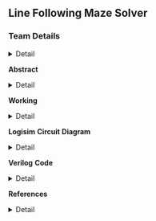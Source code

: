 <h2>Line Following Maze Solver</h2>

<h3>Team Details</h3>
<details>
<summary>Detail</summary>
           
Semester : 3rd Sem B.Tech CSE

Section: S1

Member-1: D Jubitha Sri, 221CS120, daravathjubithasri.221cs120@nitk.edu.in

Member-2: G Teja Sri, 221CS123, tejasrigarapati.221cs123@nitk.edu.in

Member-3: S Vineela, 221CS155, sivvalavineela.221cs155@nitk.edu.in
</details>


**Abstract**
<details>
           <summary>
                      Detail
           </summary>
                This Line-following Maze Solver project will delve into a line-following robot's design, construction, and programming, emphasizing the key components and algorithms required for successful maze navigation.The robot system configuration consists of input, controller, and output devices.
         In a line maze-solving robot, input devices are line sensors, and output ones are DC motors with drivers. The line sensors are a crucial part of the project, making the robot move steadily in the middle position of black lines without any lag. It must make real-time decisions about its movement based on the line's position, adjusting its speed and direction. The concept behind this project is inspired by various real-world applications, such as automated warehouse robots, self-driving cars, and industrial automation systems, which rely on similar principles of path following and obstacle avoidance.It provides a platform for experimenting with robotics and sensor integration for future applications. Line-following robots are often used in educational settings to teach students about robotics, programming, and automation concepts. It offers an affordable and accessible way to prototype autonomous systems, making it valuable for research and development in various industries.
          Line-following robots are designed to follow lines accurately, making them suitable for applications where precise path following is crucial, such as manufacturing, logistics, etc. These robots can adapt to various line configurations, making them versatile for different maze designs or path-following tasks.
</details>


**Working**
<details>
           <summary>
                      Detail
           </summary>
           LSRB Algorithm:

This LSRB algorithm can be simplified into these simple conditions:

•	If you can turn left then go ahead and turn left,

•	else if you can continue driving straight then drive straight,

•	else if you can turn right then turn right.

•	If you are at a dead end then turn around.

The expunction of LSRB is shown below:

L- Left

R- Right

S- Straight

B- Turning around (Back).	

The robot has to make these decisions when at an intersection. An intersection is any point on the maze where you can turn. If the robot comes across an opportunity to turn and does not turn then this is considered going straight. Each move was taken at an intersection or when turning around has to be stored.




FLOWCHART

![FLOWCHART](https://github.com/Arnella16/LINE-FOLLOWING-MAZE-SOLVER/assets/148844350/49148b35-f658-445c-b439-5b1714f0fe40)



FUNCTIONAL TABLE

<img width="422" alt="FUNCTIONAL TABLE" src="https://github.com/Arnella16/LINE-FOLLOWING-MAZE-SOLVER/assets/148844350/09227af1-42ae-41d6-971d-b477c2caf29e">
</details>


**Logisim** **Circuit** **Diagram**
<details>
           <summary>
                      Detail
           </summary>
           PRE-DEFINED PATH (MAIN)

![PRE-DEFINED PATH](https://github.com/Arnella16/LINE-FOLLOWING-MAZE-SOLVER/assets/148844350/851ca450-c542-4ac0-b01a-56fdfb0bf5a7)

SENSOR SYSTEM AND MOTORS

![SENSOR SYSTEM AND MOTORS](https://github.com/Arnella16/LINE-FOLLOWING-MAZE-SOLVER/assets/148844350/2d15c653-107a-45cc-ae87-545df739953e)

DRIVER SYSTEM(sensors)

![DRIVER SYSTEM(SENSORS)](https://github.com/Arnella16/LINE-FOLLOWING-MAZE-SOLVER/assets/148844350/8d49b15b-c984-4f4b-a9ec-f6a0f0bbf926)

DRIVER SYSTEM(motors)

![DRIVER SYSTEM(MOTORS)](https://github.com/Arnella16/LINE-FOLLOWING-MAZE-SOLVER/assets/148844350/5ee152d8-da38-41dc-8793-4c2a4f231aa6)

PATH GENERATOR

![PATH GENERATOR](https://github.com/Arnella16/LINE-FOLLOWING-MAZE-SOLVER/assets/148844350/4b6a228e-0881-4dd6-8145-f8df913387db)

PATH

![PATH](https://github.com/Arnella16/LINE-FOLLOWING-MAZE-SOLVER/assets/148844350/d8c47f04-78ea-4763-b33e-0d58b04c6116)
</details>


**Verilog** **Code**
<details>
           <summary>
                      Detail
           </summary>
           
/* Line following Maze Solver using LSRB Algorithm
L-left, S-straight, R-right, B-back(turn around)

Robot follows the above given priority if a junction is detected*/

module linefollower(LSRB ,s ,straight ,stop ,left ,right ,turn_around ,left_motor_forward ,left_motor_backward ,left_motor_right ,left_motor_left ,right_motor_forward ,right_motor_backward ,right_motor_right ,right_motor_left);

input [0:3] LSRB; // Next move input

output [0:4] s; // 5-Sensors

output straight; // Move forward

output stop; // Stop

output left; // Turn left

output right; // Turn right

output turn_around; // Turn around

output reg left_motor_forward,left_motor_backward,left_motor_right,left_motor_left; // Specifies the direction of left motor

output reg right_motor_forward,right_motor_backward,right_motor_right,right_motor_left; // Specifies the direction of right motor


//data flow modelling

assign s[0]=(~LSRB[0]&LSRB[1])|(~LSRB[0]&~LSRB[2]&~LSRB[3]);

assign s[1]=(~LSRB[0]&~LSRB[1]&LSRB[2])|(~LSRB[0]&~LSRB[1]&~LSRB[3]);

assign s[3]=(~LSRB[0]&~LSRB[1]&~LSRB[2]&~LSRB[3]);

assign s[4]=LSRB[0]|(~LSRB[1]&~LSRB[2]&~LSRB[3]);

assign s[2]=s[0]|s[1]|s[3]|s[4]|LSRB[3];

assign straight = s[0]&s[2]&~s[3]&~s[4];

assign stop = s[0]&s[1]&s[2]&s[3]&s[4];

assign left = s[2]&~s[3]&s[4];

assign right = ~s[0]&s[1]&s[2]&~s[3]&~s[4];

assign turn_around = s[2]&~s[0]&~s[1]&~s[3]&~s[4];

//behavioural modelling

always @(*)

begin

    if(stop && !straight && !left && !right && !turn_around) begin
    
        left_motor_forward=1'b0; // Stop if destination is reached
        
        left_motor_backward=1'b0;
        
        left_motor_left=1'b0;
        
        left_motor_right=1'b0;
        
        right_motor_forward=1'b0;
        
        right_motor_backward=1'b0;
        
        right_motor_left=1'b0;
        
        right_motor_right=1'b0;
    
    end
    
    
    else if(straight && !stop && !left && !right && !turn_around) begin
    
        left_motor_forward=1'b1; // Move forward
    
        left_motor_backward=1'b0;
        
        left_motor_left=1'b0;
        
        left_motor_right=1'b0;
        
        right_motor_forward=1'b1;
        
        right_motor_backward=1'b0;
        
        right_motor_left=1'b0;
        
        right_motor_right=1'b0;
    
    end
    
    else if(left && !straight && !stop && !right && !turn_around) begin
    
        left_motor_forward=1'b0; // Turn left
        
        left_motor_backward=1'b0;
        
        left_motor_left=1'b1;
        
        left_motor_right=1'b0;
        
        right_motor_forward=1'b0;
        
        right_motor_backward=1'b0;
        
        right_motor_left=1'b1;
        
        right_motor_right=1'b0;
    
    end
    
    else if(right && !straight && !stop && !left && !turn_around) begin
    
        left_motor_forward=1'b0; // Turn right
        
        left_motor_backward=1'b0;
        
        left_motor_left=1'b0;
        
        left_motor_right=1'b1;
        
        right_motor_forward=1'b0;
        
        right_motor_backward=1'b0;
        
        right_motor_left=1'b0;
        
        right_motor_right=1'b1;
    
    end
    
    else if(turn_around && !straight && !stop && !left && !right) begin
        
        left_motor_forward=1'b1; // Turn around in clockwise direction if dead end is detected
        
        left_motor_backward=1'b0;
        
        left_motor_left=1'b0;
        
        left_motor_right=1'b0;
        
        right_motor_forward=1'b0;
        
        right_motor_backward=1'b1;
        
        right_motor_left=1'b0;
        
        right_motor_right=1'b0;
    
    end 
    
    else begin
    
        left_motor_forward=1'b0; 
        
        left_motor_backward=1'b0;
        
        left_motor_left=1'b0;
        
        left_motor_right=1'b0;
        
        right_motor_forward=1'b0;
        
        right_motor_backward=1'b0;
        
        right_motor_left=1'b0;
        
        right_motor_right=1'b0;
    
    end
    
end

endmodule


TESTBENCH:

`include "project.v"

module linefollower_tb;

reg [0:3] LSRB;

wire [0:4] s;

wire straight,stop,left,right,turn_around;

wire left_motor_forward,left_motor_backward,left_motor_right,left_motor_left;

wire right_motor_forward,right_motor_backward,right_motor_right,right_motor_left;

linefollower s1(LSRB ,s ,straight , stop , left, right ,turn_around, left_motor_forward, left_motor_backward, left_motor_right, left_motor_left, right_motor_forward, right_motor_backward, right_motor_right, right_motor_left);

initial begin
    
    $dumpfile("linefollower.vcd");
    
    $dumpvars(0,linefollower_tb);

end

initial begin

    $display("                                                                                                          ");
    
    $display("                                                                                                          ");
    
    $display("                                           LINE FOLLOWING MAZE SOLVER                                     ");
    
    $display("   L       S       R       B     |           Sensor         |       Direction     |     Motor direction   ");
    
    $display(" LSRB[0] LSRB[1] LSRB[2] LSRB[3] | s[0] s[1] s[2] s[3] s[4] |  str stop lf rg ta  | lf lb lr ll | rf rb rr rl");
    
    /* str:straight   lf:left   rg:right   ta:turn around   lf:left_motor_forward   lb:left_motor_backward  ll:left_motor_left   lr:left_motor_right   rf:r
    ight_motor_forward   rb:right_motor_backward   rl:right_motor_left   rr:right_motor_right  */ 
    
    $display("-------------------------------------------------------------------------------------------------------------");
    
    $monitor("    %b      %b       %b       %b     |  %b    %b    %b    %b    %b   |  %b   %b   %b   %b   %b  |  %b  %b  %b  %b | %b  %b  %b  %b",
    LSRB[0],LSRB[1],LSRB[2],LSRB[3],s[0],s[1],s[2],s[3],s[4],straight,stop,left,right,turn_around,left_motor_forward,left_motor_backward,left_motor_right,left_motor_left
    ,right_motor_forward,right_motor_backward,right_motor_right,right_motor_left);
    
    LSRB=4'b0000;
    
    repeat(15)
    
    #10 LSRB=LSRB+4'b0001;
    
    $display("                                                                                                          ");
    
    $display("                                                                                                          ");
    
    $display("                                                                                                          ");
    
    $display("                                  LINE FOLLOWING MAZE SOLVER WITH PREDEFINED PATH                         ");
    
    $display("   L       S       R       B     |           Sensor         |       Direction     |     Motor direction   ");
    
    $display(" LSRB[0] LSRB[1] LSRB[2] LSRB[3] | s[0] s[1] s[2] s[3] s[4] |  str stop lf rg ta  | lf lb lr ll | rf rb rr rl");
    
    /* str:straight   lf:left   rg:right   ta:turn around   lf:left_motor_forward   lb:left_motor_backward  ll:left_motor_left   lr:left_motor_right   rf:r
    ight_motor_forward   rb:right_motor_backward   rl:right_motor_left   rr:right_motor_right  */ 
    
    $display("-------------------------------------------------------------------------------------------------------------");
    
    $monitor("    %b      %b       %b       %b     |  %b    %b    %b    %b    %b   |  %b   %b   %b   %b   %b  |  %b  %b  %b  %b | %b  %b  %b %b ",LS
    RB[0],LSRB[1],LSRB[2],LSRB[3],s[0], s[1],s[2], s[3], s[4], straight, stop, left, right, turn_around, left_motor_forward, left_motor_backward, left_motor_right, left_motor_left, right_motor_forward, right_motor_backward, right_motor_right, right_motor_left);
    
    LSRB[0]=0;LSRB[1]=1;LSRB[2]=0;LSRB[3]=0;
    
    #10 LSRB[0]=1;LSRB[1]=0;LSRB[2]=0;LSRB[3]=1;
    
    #10 LSRB[0]=0;LSRB[1]=1;LSRB[2]=0;LSRB[3]=1;
    
    #10 LSRB[0]=0;LSRB[1]=0;LSRB[2]=1;LSRB[3]=1;
    
    #10 LSRB[0]=0;LSRB[1]=1;LSRB[2]=0;LSRB[3]=1;
    
    #10 LSRB[0]=1;LSRB[1]=0;LSRB[2]=0;LSRB[3]=1;
    
    #10 LSRB[0]=0;LSRB[1]=1;LSRB[2]=0;LSRB[3]=1;
    
    #10 LSRB[0]=1;LSRB[1]=0;LSRB[2]=1;LSRB[3]=1;
    
    #10 LSRB[0]=0;LSRB[1]=1;LSRB[2]=0;LSRB[3]=1;
    
    #10 LSRB[0]=0;LSRB[1]=0;LSRB[2]=0;LSRB[3]=1;
    
    #10 LSRB[0]=0;LSRB[1]=1;LSRB[2]=1;LSRB[3]=1;
    
    #10 LSRB[0]=1;LSRB[1]=0;LSRB[2]=1;LSRB[3]=1;
    
    #10 LSRB[0]=0;LSRB[1]=1;LSRB[2]=1;LSRB[3]=1;
    
    #10 LSRB[0]=1;LSRB[1]=0;LSRB[2]=1;LSRB[3]=1;
    
    #10 LSRB[0]=0;LSRB[1]=1;LSRB[2]=0;LSRB[3]=1;
    
    #10 LSRB[0]=1;LSRB[1]=1;LSRB[2]=0;LSRB[3]=1;
    
    #10 LSRB[0]=0;LSRB[1]=1;LSRB[2]=0;LSRB[3]=1;
    
    #10 LSRB[0]=0;LSRB[1]=0;LSRB[2]=1;LSRB[3]=1;
    
    #10 LSRB[0]=0;LSRB[1]=1;LSRB[2]=0;LSRB[3]=1;
    
    #10 LSRB[0]=0;LSRB[1]=0;LSRB[2]=0;LSRB[3]=0;

end


initial #500 $finish;

endmodule
</details>



**References**
<details>
           <summary>
                      Detail
           </summary>
           
•	https://www.researchgate.net/publication/345349518_Maze_Solving_Algorithm_for_Line_Following_Robot

•	Digital Design - By Morris Mano and Michael Cilette

•	https://youtu.be/qTeGocwwGBY?si=2I423SrJmCBAfTtp // Arduino Maze Solver Robot

•	https://towardinfinity.medium.com/coding-a-line-follower-robot-using-lsrb-and-finding-the-shortest-path-d906ffec71d

•	https://github.com/doaamagdy2024/Maze-Solver-Line-follower-Robot
</details>

